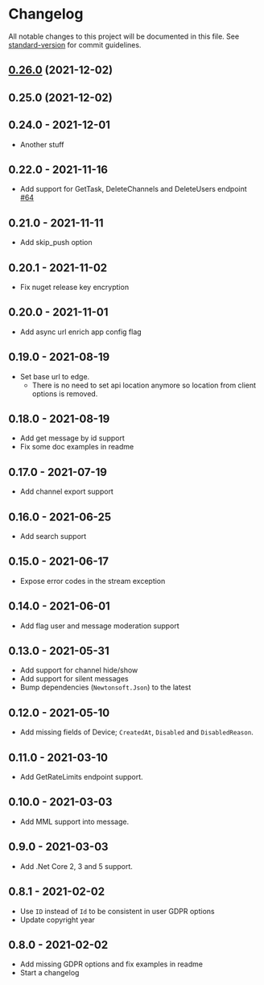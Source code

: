 # Changelog

All notable changes to this project will be documented in this file. See [standard-version](https://github.com/conventional-changelog/standard-version) for commit guidelines.

## [0.26.0](https://github.com/peterdeme/stream-chat-net/compare/v0.4.4...v0.26.0) (2021-12-02)

## 0.25.0 (2021-12-02)

## 0.24.0 - 2021-12-01

- Another stuff

## 0.22.0 - 2021-11-16

- Add support for GetTask, DeleteChannels and DeleteUsers endpoint [#64](https://github.com/GetStream/stream-chat-net/pull/64)

## 0.21.0 - 2021-11-11

- Add skip_push option

## 0.20.1 - 2021-11-02

- Fix nuget release key encryption

## 0.20.0 - 2021-11-01

- Add async url enrich app config flag

## 0.19.0 - 2021-08-19

- Set base url to edge.
  - There is no need to set api location anymore so location from client options is removed.

## 0.18.0 - 2021-08-19

- Add get message by id support
- Fix some doc examples in readme

## 0.17.0 - 2021-07-19

- Add channel export support

## 0.16.0 - 2021-06-25

- Add search support

## 0.15.0 - 2021-06-17

- Expose error codes in the stream exception

## 0.14.0 - 2021-06-01

- Add flag user and message moderation support

## 0.13.0 - 2021-05-31

- Add support for channel hide/show
- Add support for silent messages
- Bump dependencies (`Newtonsoft.Json`) to the latest

## 0.12.0 - 2021-05-10

- Add missing fields of Device; `CreatedAt`, `Disabled` and `DisabledReason`.

## 0.11.0 - 2021-03-10

- Add GetRateLimits endpoint support.

## 0.10.0 - 2021-03-03

- Add MML support into message.

## 0.9.0 - 2021-03-03

- Add .Net Core 2, 3 and 5 support.

## 0.8.1 - 2021-02-02

- Use `ID` instead of `Id` to be consistent in user GDPR options
- Update copyright year

## 0.8.0 - 2021-02-02

- Add missing GDPR options and fix examples in readme
- Start a changelog
